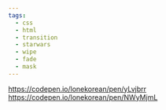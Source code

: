 ```yaml
---
tags:
  - css
  - html
  - transition
  - starwars
  - wipe
  - fade
  - mask
---
```

https://codepen.io/lonekorean/pen/yLvjbrr
https://codepen.io/lonekorean/pen/NWyMjmL

